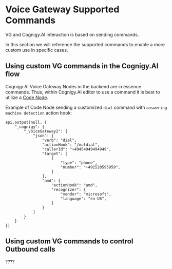 # Voice Gateway Supported Commands

VG and Cognigy.AI interaction is based on sending commands. 

In this section we will reference the supported commands to enable a more custom use in specific cases.

## Using custom VG commands in the Cognigy.AI flow

Cognigy.AI Voice Gateway Nodes in the backend are in essence commands.
Thus, within Cognigy.AI editor to use a command it is best to utilize a [Code Node]().

Example of Code Node sending a customized `dial` command with `answering machine detection` action hook:
```
api.output(null, {
    "_cognigy": {
        "_voiceGateway2": {
            "json": {
                "verb": "dial",
                "actionHook": "/outdial",
                "callerId": "+49454949494949",
                "target": [
                    {
                        "type": "phone",
                        "number": "+491520595959",
                    }
                ],
                "amd": {
                    "actionHook": "amd",
                    "recognizer": {
                        "vendor": "microsoft",
                        "language": "en-US",
                    }
                }
            }
        }
    }
})
```

## Using custom VG commands to control Outbound calls

????